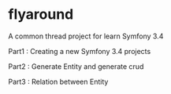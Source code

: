 flyaround
=========

A common thread  project for learn Symfony 3.4 

Part1 : Creating a new Symfony 3.4 projects

Part2 : Generate Entity and generate crud

Part3 : Relation between Entity